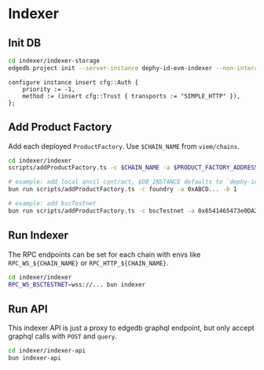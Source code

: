 # Indexer

## Init DB

```sh
cd indexer/indexer-storage
edgedb project init --server-instance dephy-id-evm-indexer --non-interactive
```

```edgeql
configure instance insert cfg::Auth {
    priority := -1,
    method := (insert cfg::Trust { transports := "SIMPLE_HTTP" }),
};
```


## Add Product Factory

Add each deployed `ProductFactory`. Use `$CHAIN_NAME` from `viem/chains`.

```sh
cd indexer/indexer
scripts/addProductFactory.ts -c $CHAIN_NAME -a $PRODUCT_FACTORY_ADDRESS -b $START_BLOCK_NUMBER -d $DB_INSTANCE

# example: add local anvil contract, $DB_INSTANCE defaults to `dephy-id-evm-indexer`
bun run scripts/addProductFactory.ts -c foundry -a 0xABCD... -b 1

# example: add bscTestnet
bun run scripts/addProductFactory.ts -c bscTestnet -a 0x6541465473e0DA2B2325e23CC0B3f92fF07b28D5 -b 42504706 -d dephy-id-evm-indexer
```

## Run Indexer

The RPC endpoints can be set for each chain with envs like `RPC_WS_${CHAIN_NAME}` or `RPC_HTTP_${CHAIN_NAME}`.

```sh
cd indexer/indexer
RPC_WS_BSCTESTNET=wss://... bun indexer
```

## Run API

This indexer API is just a proxy to edgedb graphql endpoint, but only accept graphql calls with `POST` and `query`.

```sh
cd indexer/indexer-api
bun indexer-api
```
